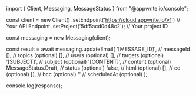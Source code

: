 import { Client, Messaging, MessageStatus } from "@appwrite.io/console";

const client = new Client()
    .setEndpoint('https://cloud.appwrite.io/v1') // Your API Endpoint
    .setProject('5df5acd0d48c2'); // Your project ID

const messaging = new Messaging(client);

const result = await messaging.updateEmail(
    '[MESSAGE_ID]', // messageId
    [], // topics (optional)
    [], // users (optional)
    [], // targets (optional)
    '[SUBJECT]', // subject (optional)
    '[CONTENT]', // content (optional)
    MessageStatus.Draft, // status (optional)
    false, // html (optional)
    [], // cc (optional)
    [], // bcc (optional)
    '' // scheduledAt (optional)
);

console.log(response);
